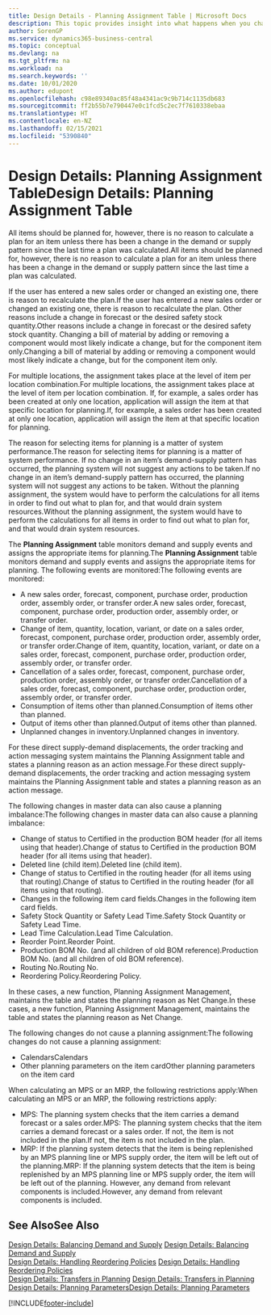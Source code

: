 ```yaml
---
title: Design Details - Planning Assignment Table | Microsoft Docs
description: This topic provides insight into what happens when you change how you plan for an item.
author: SorenGP
ms.service: dynamics365-business-central
ms.topic: conceptual
ms.devlang: na
ms.tgt_pltfrm: na
ms.workload: na
ms.search.keywords: ''
ms.date: 10/01/2020
ms.author: edupont
ms.openlocfilehash: c98e89340ac85f48a4341ac9c9b714c1135db683
ms.sourcegitcommit: ff2b55b7e790447e0c1fcd5c2ec7f7610338ebaa
ms.translationtype: HT
ms.contentlocale: en-NZ
ms.lasthandoff: 02/15/2021
ms.locfileid: "5390840"
---
```

# <a name="design-details-planning-assignment-table"></a><span data-ttu-id="09565-103">Design Details: Planning Assignment Table</span><span class="sxs-lookup"><span data-stu-id="09565-103">Design Details: Planning Assignment Table</span></span>
<span data-ttu-id="09565-104">All items should be planned for, however, there is no reason to calculate a plan for an item unless there has been a change in the demand or supply pattern since the last time a plan was calculated.</span><span class="sxs-lookup"><span data-stu-id="09565-104">All items should be planned for, however, there is no reason to calculate a plan for an item unless there has been a change in the demand or supply pattern since the last time a plan was calculated.</span></span>  

<span data-ttu-id="09565-105">If the user has entered a new sales order or changed an existing one, there is reason to recalculate the plan.</span><span class="sxs-lookup"><span data-stu-id="09565-105">If the user has entered a new sales order or changed an existing one, there is reason to recalculate the plan.</span></span> <span data-ttu-id="09565-106">Other reasons include a change in forecast or the desired safety stock quantity.</span><span class="sxs-lookup"><span data-stu-id="09565-106">Other reasons include a change in forecast or the desired safety stock quantity.</span></span> <span data-ttu-id="09565-107">Changing a bill of material by adding or removing a component would most likely indicate a change, but for the component item only.</span><span class="sxs-lookup"><span data-stu-id="09565-107">Changing a bill of material by adding or removing a component would most likely indicate a change, but for the component item only.</span></span>  

<span data-ttu-id="09565-108">For multiple locations, the assignment takes place at the level of item per location combination.</span><span class="sxs-lookup"><span data-stu-id="09565-108">For multiple locations, the assignment takes place at the level of item per location combination.</span></span> <span data-ttu-id="09565-109">If, for example, a sales order has been created at only one location, application will assign the item at that specific location for planning.</span><span class="sxs-lookup"><span data-stu-id="09565-109">If, for example, a sales order has been created at only one location, application will assign the item at that specific location for planning.</span></span>  

<span data-ttu-id="09565-110">The reason for selecting items for planning is a matter of system performance.</span><span class="sxs-lookup"><span data-stu-id="09565-110">The reason for selecting items for planning is a matter of system performance.</span></span> <span data-ttu-id="09565-111">If no change in an item’s demand-supply pattern has occurred, the planning system will not suggest any actions to be taken.</span><span class="sxs-lookup"><span data-stu-id="09565-111">If no change in an item’s demand-supply pattern has occurred, the planning system will not suggest any actions to be taken.</span></span> <span data-ttu-id="09565-112">Without the planning assignment, the system would have to perform the calculations for all items in order to find out what to plan for, and that would drain system resources.</span><span class="sxs-lookup"><span data-stu-id="09565-112">Without the planning assignment, the system would have to perform the calculations for all items in order to find out what to plan for, and that would drain system resources.</span></span>  

<span data-ttu-id="09565-113">The **Planning Assignment** table monitors demand and supply events and assigns the appropriate items for planning.</span><span class="sxs-lookup"><span data-stu-id="09565-113">The **Planning Assignment** table monitors demand and supply events and assigns the appropriate items for planning.</span></span> <span data-ttu-id="09565-114">The following events are monitored:</span><span class="sxs-lookup"><span data-stu-id="09565-114">The following events are monitored:</span></span>  

* <span data-ttu-id="09565-115">A new sales order, forecast, component, purchase order, production order, assembly order, or transfer order.</span><span class="sxs-lookup"><span data-stu-id="09565-115">A new sales order, forecast, component, purchase order, production order, assembly order, or transfer order.</span></span>  
* <span data-ttu-id="09565-116">Change of item, quantity, location, variant, or date on a sales order, forecast, component, purchase order, production order, assembly order, or transfer order.</span><span class="sxs-lookup"><span data-stu-id="09565-116">Change of item, quantity, location, variant, or date on a sales order, forecast, component, purchase order, production order, assembly order, or transfer order.</span></span>  
* <span data-ttu-id="09565-117">Cancellation of a sales order, forecast, component, purchase order, production order, assembly order, or transfer order.</span><span class="sxs-lookup"><span data-stu-id="09565-117">Cancellation of a sales order, forecast, component, purchase order, production order, assembly order, or transfer order.</span></span>  
* <span data-ttu-id="09565-118">Consumption of items other than planned.</span><span class="sxs-lookup"><span data-stu-id="09565-118">Consumption of items other than planned.</span></span>  
* <span data-ttu-id="09565-119">Output of items other than planned.</span><span class="sxs-lookup"><span data-stu-id="09565-119">Output of items other than planned.</span></span>  
* <span data-ttu-id="09565-120">Unplanned changes in inventory.</span><span class="sxs-lookup"><span data-stu-id="09565-120">Unplanned changes in inventory.</span></span>  

<span data-ttu-id="09565-121">For these direct supply-demand displacements, the order tracking and action messaging system maintains the Planning Assignment table and states a planning reason as an action message.</span><span class="sxs-lookup"><span data-stu-id="09565-121">For these direct supply-demand displacements, the order tracking and action messaging system maintains the Planning Assignment table and states a planning reason as an action message.</span></span>  

<span data-ttu-id="09565-122">The following changes in master data can also cause a planning imbalance:</span><span class="sxs-lookup"><span data-stu-id="09565-122">The following changes in master data can also cause a planning imbalance:</span></span>  

* <span data-ttu-id="09565-123">Change of status to Certified in the production BOM header (for all items using that header).</span><span class="sxs-lookup"><span data-stu-id="09565-123">Change of status to Certified in the production BOM header (for all items using that header).</span></span>  
* <span data-ttu-id="09565-124">Deleted line (child item).</span><span class="sxs-lookup"><span data-stu-id="09565-124">Deleted line (child item).</span></span>  
* <span data-ttu-id="09565-125">Change of status to Certified in the routing header (for all items using that routing).</span><span class="sxs-lookup"><span data-stu-id="09565-125">Change of status to Certified in the routing header (for all items using that routing).</span></span>  
* <span data-ttu-id="09565-126">Changes in the following item card fields.</span><span class="sxs-lookup"><span data-stu-id="09565-126">Changes in the following item card fields.</span></span>  
* <span data-ttu-id="09565-127">Safety Stock Quantity or Safety Lead Time.</span><span class="sxs-lookup"><span data-stu-id="09565-127">Safety Stock Quantity or Safety Lead Time.</span></span>  
* <span data-ttu-id="09565-128">Lead Time Calculation.</span><span class="sxs-lookup"><span data-stu-id="09565-128">Lead Time Calculation.</span></span>  
* <span data-ttu-id="09565-129">Reorder Point.</span><span class="sxs-lookup"><span data-stu-id="09565-129">Reorder Point.</span></span>  
* <span data-ttu-id="09565-130">Production BOM No. (and all children of old BOM reference).</span><span class="sxs-lookup"><span data-stu-id="09565-130">Production BOM No. (and all children of old BOM reference).</span></span>  
* <span data-ttu-id="09565-131">Routing No.</span><span class="sxs-lookup"><span data-stu-id="09565-131">Routing No.</span></span>  
* <span data-ttu-id="09565-132">Reordering Policy.</span><span class="sxs-lookup"><span data-stu-id="09565-132">Reordering Policy.</span></span>  

<span data-ttu-id="09565-133">In these cases, a new function, Planning Assignment Management, maintains the table and states the planning reason as Net Change.</span><span class="sxs-lookup"><span data-stu-id="09565-133">In these cases, a new function, Planning Assignment Management, maintains the table and states the planning reason as Net Change.</span></span>  

<span data-ttu-id="09565-134">The following changes do not cause a planning assignment:</span><span class="sxs-lookup"><span data-stu-id="09565-134">The following changes do not cause a planning assignment:</span></span>  

* <span data-ttu-id="09565-135">Calendars</span><span class="sxs-lookup"><span data-stu-id="09565-135">Calendars</span></span>  
* <span data-ttu-id="09565-136">Other planning parameters on the item card</span><span class="sxs-lookup"><span data-stu-id="09565-136">Other planning parameters on the item card</span></span>  

<span data-ttu-id="09565-137">When calculating an MPS or an MRP, the following restrictions apply:</span><span class="sxs-lookup"><span data-stu-id="09565-137">When calculating an MPS or an MRP, the following restrictions apply:</span></span>  

* <span data-ttu-id="09565-138">MPS: The planning system checks that the item carries a demand forecast or a sales order.</span><span class="sxs-lookup"><span data-stu-id="09565-138">MPS: The planning system checks that the item carries a demand forecast or a sales order.</span></span> <span data-ttu-id="09565-139">If not, the item is not included in the plan.</span><span class="sxs-lookup"><span data-stu-id="09565-139">If not, the item is not included in the plan.</span></span>  
* <span data-ttu-id="09565-140">MRP: If the planning system detects that the item is being replenished by an MPS planning line or MPS supply order, the item will be left out of the planning.</span><span class="sxs-lookup"><span data-stu-id="09565-140">MRP: If the planning system detects that the item is being replenished by an MPS planning line or MPS supply order, the item will be left out of the planning.</span></span> <span data-ttu-id="09565-141">However, any demand from relevant components is included.</span><span class="sxs-lookup"><span data-stu-id="09565-141">However, any demand from relevant components is included.</span></span>  

## <a name="see-also"></a><span data-ttu-id="09565-142">See Also</span><span class="sxs-lookup"><span data-stu-id="09565-142">See Also</span></span>  
<span data-ttu-id="09565-143">[Design Details: Balancing Demand and Supply](design-details-balancing-demand-and-supply.md) </span><span class="sxs-lookup"><span data-stu-id="09565-143">[Design Details: Balancing Demand and Supply](design-details-balancing-demand-and-supply.md) </span></span>  
<span data-ttu-id="09565-144">[Design Details: Handling Reordering Policies](design-details-handling-reordering-policies.md) </span><span class="sxs-lookup"><span data-stu-id="09565-144">[Design Details: Handling Reordering Policies](design-details-handling-reordering-policies.md) </span></span>  
<span data-ttu-id="09565-145">[Design Details: Transfers in Planning](design-details-transfers-in-planning.md) </span><span class="sxs-lookup"><span data-stu-id="09565-145">[Design Details: Transfers in Planning](design-details-transfers-in-planning.md) </span></span>  
[<span data-ttu-id="09565-146">Design Details: Planning Parameters</span><span class="sxs-lookup"><span data-stu-id="09565-146">Design Details: Planning Parameters</span></span>](design-details-planning-parameters.md)  


[!INCLUDE[footer-include](includes/footer-banner.md)]